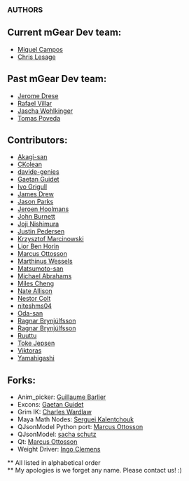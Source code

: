 ### AUTHORS


## Current mGear Dev team:  
- [Miquel Campos](https://github.com/miquelcampos)
- [Chris Lesage](https://github.com/chris-lesage/)

## Past mGear Dev team:  
- [Jerome Drese](https://github.com/jdrese)
- [Rafael Villar](https://github.com/RafaelVillar)
- [Jascha Wohlkinger](https://github.com/JaschaW/)
- [Tomas Poveda](https://github.com/tpoveda)


## Contributors:  
- [Akagi-san](https://github.com/akiwoRM/)
- [CKolean](https://github.com/CKolean)
- [davide-genies](https://github.com/dmunix)
- [Gaetan Guidet](https://github.com/gatgui/)
- [Ivo Grigull](https://github.com/ivogrig/)
- [James Drew](https://github.com/jimbo-drew)
- [Jason Parks](https://github.com/CountZer0)
- [Jeroen Hoolmans](https://github.com/jhoolmans/)
- [John Burnett](https://github.com/johnburnett)
- [Joji Nishimura](https://github.com/maglev2468ng)
- [Justin Pedersen](https://github.com/JustinPedersen)
- [Krzysztof Marcinowski](https://github.com/KrzymRR)
- [Lior Ben Horin](https://github.com/liorbenhorin/)
- [Marcus Ottosson](https://github.com/mottosso)
- [Marthinus Wessels](https://github.com/Lohult)
- [Matsumoto-san](https://github.com/yamahigashi)
- [Michael Abrahams](https://github.com/miabrahams)
- [Miles Cheng](https://github.com/milesckt/)
- [Nate Allison](https://github.com/juggernate)
- [Nestor Colt](https://github.com/nestorcolt/)
- [niteshms04](https://github.com/niteshms04)
- [Oda-san](https://github.com/Gotetz/)
- [Ragnar Brynjúlfsson](https://github.com/ragtag)
- [Ragnar Brynjúlfsson](https://github.com/ragtag)
- [Ruuttu](https://github.com/Ruuttu/)
- [Toke Jepsen](https://github.com/tokejepsen/)
- [Viktoras](https://github.com/viktorasm)
- [Yamahigashi](https://github.com/yamahigashi)


## Forks:  
- Anim_picker: [Guillaume Barlier](https://github.com/gbarlier/anim_picker)
- Excons: [Gaetan Guidet](https://github.com/gatgui/excons)
- Grim IK: [Charles Wardlaw](https://github.com/kattkieru/grim_IK)
- Maya Math Nodes: [Serguei Kalentchouk](https://github.com/serguei-k/maya-math-nodes)
- QJsonModel Python port: [Marcus Ottosson](https://github.com/mottosso)
- QJsonModel: [sacha schutz](https://github.com/dridk)
- Qt: [Marcus Ottosson](https://github.com/mottosso)
- Weight Driver: [Ingo Clemens](https://github.com/IngoClemens)

** All listed in alphabetical order  
** My apologies is we forget any name. Please contact us! :)  


